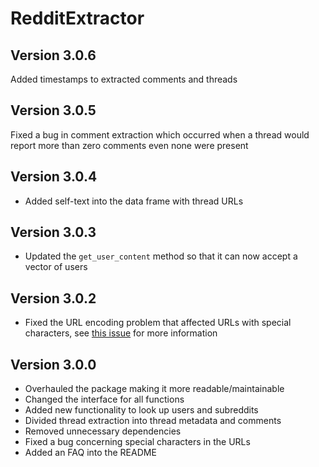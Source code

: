 # RedditExtractor

## Version 3.0.6

Added timestamps to extracted comments and threads

## Version 3.0.5

Fixed a bug in comment extraction which occurred when a thread would report more than zero comments even none were present

## Version 3.0.4

* Added self-text into the data frame with thread URLs

## Version 3.0.3

* Updated the `get_user_content` method so that it can now accept a vector of users

## Version 3.0.2

* Fixed the URL encoding problem that affected URLs with special characters, see [this issue](https://github.com/ivan-rivera/RedditExtractor/issues/17) for more information

## Version 3.0.0

* Overhauled the package making it more readable/maintainable
* Changed the interface for all functions
* Added new functionality to look up users and subreddits
* Divided thread extraction into thread metadata and comments
* Removed unnecessary dependencies
* Fixed a bug concerning special characters in the URLs
* Added an FAQ into the README
